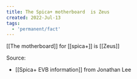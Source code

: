```yaml
---
title: The Spica+ motherboard  is Zeus
created: 2022-Jul-13
tags:
  - 'permanent/fact'
---
```


[[The motherboard]] for [[spica+]] is [[Zeus]]

Source:
- [[Spica+ EVB information]] from Jonathan Lee


